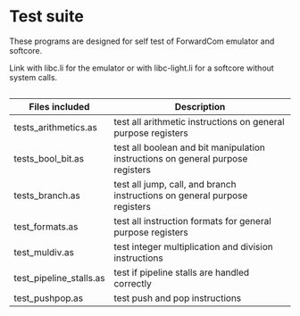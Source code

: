 # Test suite
These programs are designed for self test of ForwardCom emulator and softcore.

Link with libc.li for the emulator or with libc-light.li for a softcore without system calls.

##

Files included |  Description
--- | ---
tests_arithmetics.as    |    test all arithmetic instructions on general purpose registers
tests_bool_bit.as    |    test all boolean and bit manipulation instructions on general purpose registers
tests_branch.as    |    test all jump, call, and branch instructions on general purpose registers
test_formats.as    |    test all instruction formats for general purpose registers
test_muldiv.as    |    test integer multiplication and division instructions
test_pipeline_stalls.as    |    test if pipeline stalls are handled correctly
test_pushpop.as    |    test push and pop instructions
